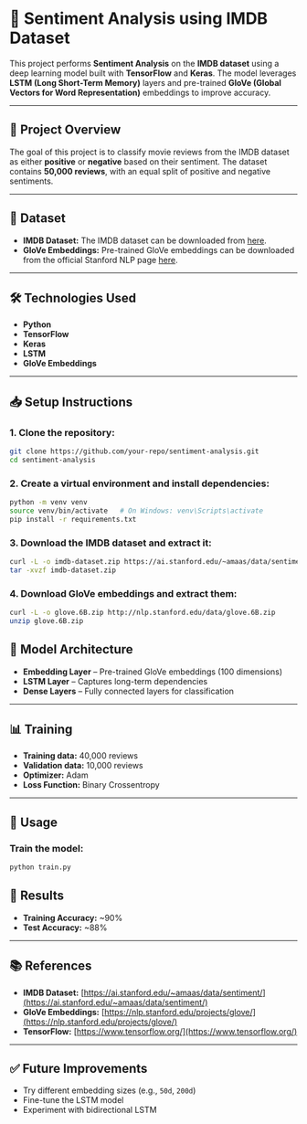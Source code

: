 # 🎯 Sentiment Analysis using IMDB Dataset  

This project performs **Sentiment Analysis** on the **IMDB dataset** using a deep learning model built with **TensorFlow** and **Keras**. The model leverages **LSTM (Long Short-Term Memory)** layers and pre-trained **GloVe (Global Vectors for Word Representation)** embeddings to improve accuracy.

---

## 🚀 Project Overview  
The goal of this project is to classify movie reviews from the IMDB dataset as either **positive** or **negative** based on their sentiment. The dataset contains **50,000 reviews**, with an equal split of positive and negative sentiments.

---

## 📂 Dataset  
- **IMDB Dataset:** The IMDB dataset can be downloaded from [here](https://ai.stanford.edu/~amaas/data/sentiment/).  
- **GloVe Embeddings:** Pre-trained GloVe embeddings can be downloaded from the official Stanford NLP page [here](https://nlp.stanford.edu/projects/glove/).  

---

## 🛠️ Technologies Used  
- **Python**  
- **TensorFlow**  
- **Keras**  
- **LSTM**  
- **GloVe Embeddings**  

---

## 📥 Setup Instructions  
### 1. Clone the repository:  
```bash
git clone https://github.com/your-repo/sentiment-analysis.git
cd sentiment-analysis
```
### 2. Create a virtual environment and install dependencies:
```bash
python -m venv venv
source venv/bin/activate   # On Windows: venv\Scripts\activate
pip install -r requirements.txt
```
### 3. Download the IMDB dataset and extract it:
```bash
curl -L -o imdb-dataset.zip https://ai.stanford.edu/~amaas/data/sentiment/aclImdb_v1.tar.gz
tar -xvzf imdb-dataset.zip
```
### 4. Download GloVe embeddings and extract them:
```bash
curl -L -o glove.6B.zip http://nlp.stanford.edu/data/glove.6B.zip
unzip glove.6B.zip
```
## 🧠 Model Architecture  
- **Embedding Layer** – Pre-trained GloVe embeddings (100 dimensions)  
- **LSTM Layer** – Captures long-term dependencies  
- **Dense Layers** – Fully connected layers for classification  

---

## 📊 Training  
- **Training data:** 40,000 reviews  
- **Validation data:** 10,000 reviews  
- **Optimizer:** Adam  
- **Loss Function:** Binary Crossentropy  

---

## 🚀 Usage  
### Train the model:  
```bash
python train.py
```
## 🎯 Results  
- **Training Accuracy:** ~90%  
- **Test Accuracy:** ~88%  

---

## 📚 References  
- **IMDB Dataset:** [https://ai.stanford.edu/~amaas/data/sentiment/](https://ai.stanford.edu/~amaas/data/sentiment/)  
- **GloVe Embeddings:** [https://nlp.stanford.edu/projects/glove/](https://nlp.stanford.edu/projects/glove/)  
- **TensorFlow:** [https://www.tensorflow.org/](https://www.tensorflow.org/)  

---
## ✅ Future Improvements  
- Try different embedding sizes (e.g., `50d`, `200d`)  
- Fine-tune the LSTM model  
- Experiment with bidirectional LSTM  
